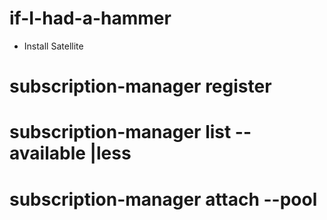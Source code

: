 # if-I-had-a-hammer

* Install Satellite 

 # subscription-manager register

 # subscription-manager list --available |less

 # subscription-manager attach --pool <pool-id>

